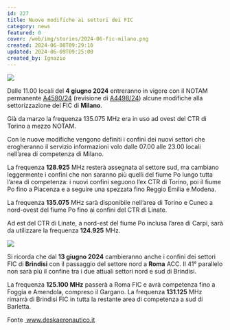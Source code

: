 ```yaml
---
id: 227
title: Nuove modifiche ai settori dei FIC
category: news
featured: 0
cover: /web/img/stories/2024-06-fic-milano.png
created: 2024-06-08T09:29:10
updated: 2024-06-09T09:25:00
created_by: Ignazio
---
```


 <a href="/web/img/stories/2024-06-fic-milano.png">
    <img class="float-start mr-3 max-w-[300px]" src="/web/img/stories/2024-06-fic-milano.png"/>
 </a>

Dalle 11.00 locali del **4 giugno 2024** entreranno in vigore con il NOTAM permanente <a href="https://www.deskaeronautico.it/notam=A4580/24">A4580/24</a> (revisione di <a href="https://www.deskaeronautico.it/notam=A4498/24">A4498/24</a>) alcune modifiche alla settorizzazione del FIC di **Milano**.

Già da marzo la frequenza 135.075 MHz era in uso ad ovest del CTR di Torino a mezzo NOTAM.

Con le nuove modifiche vengono definiti i confini dei nuovi settori che erogheranno il servizio informazioni volo dalle 07.00 alle 23.00 locali nell’area di competenza di Milano.

La frequenza **128.925** MHz resterà assegnata al settore sud, ma cambiano leggermente i confini che non saranno più quelli del fiume Po lungo tutta l’area di competenza: i nuovi confini seguono l’ex CTR di Torino, poi il fiume Po fino a Piacenza e a seguire una spezzata fino Reggio Emilia e Modena.

La frequenza **135.075** MHz sarà disponibile nell’area di Torino e Cuneo a nord-ovest del fiume Po fino ai confini del CTR di Linate.

Ad est del CTR di Linate, a nord-est del fiume Po inclusa l’area di Carpi, sarà da utilizzare la frequenza **124.925** MHz.

<a href="/web/img/stories/2024-06-fic-brindisi.png">
    <img class="float-end mr-3 max-w-[300px]" src="/web/img/stories/2024-06-fic-brindisi.png"/>
</a>

Si ricorda che dal **13 giugno 2024** cambieranno anche i confini dei settori FIC di **Brindisi** con il passaggio del settore nord a **Roma** ACC. Il 41° parallelo non sarà più il confine tra i due attuali settori nord e sud di Brindisi.

La frequenza **125.100 MHz** passerà a Roma FIC e avrà competenza fino a Foggia e Amendola, compreso il Gargano. La frequenza **131.125** MHz rimarrà di Brindisi FIC in tutta la restante area di competenza a sud di Barletta.

Fonte <a href="https://www.deskaeronautico.it/le-modifiche-ai-settori-dei-fic-2/"> www.deskaeronautico.it</a>
